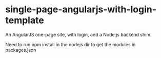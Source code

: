 single-page-angularjs-with-login-template
=========================================

An AngularJS one-page site, with login, and a Node.js backend shim.

Need to run npm install in the nodejs dir to get the modules in packages.json
